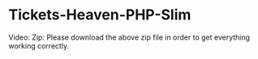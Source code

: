 # Tickets-Heaven-PHP-Slim

Video: 
Zip: 
Please download the above zip file in order to get everything working correctly.
